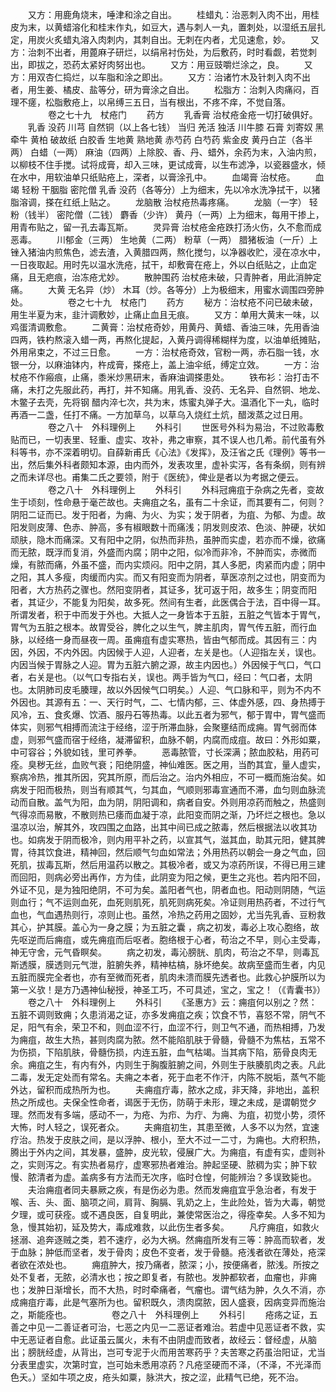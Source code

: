 <!-- { "loadSidebar": true } -->
　　又方：用鹿角烧末，唾津和涂之自出。
　　桂蜡丸：治恶刺入肉不出，用桂皮为末，以黄蜡溶化和桂末作丸，如豆大，遇与刺人一丸，置刺处，以湿纸五层扎定，用炭火炙蜡丸溶入肉刺内，其刺自出。无刺在内者，尤见速愈，妙。
　　又方：治刺不出者，用蓖麻子研烂，以绢帛衬伤处，为后敷药，时时看觑，若觉刺出，即拔之，恐药太紧好肉努出也。
　　又方：用豆豉嚼烂涂之，良。
　　又方：用双杏仁捣烂，以车脂和涂之即出。
　　又方：治诸竹木及针刺入肉不出者，用生姜、橘皮、盐等分，研为膏涂之自出。
　　松脂方：治刺入肉痛闷，百理不瘥，松脂敷疮上，以帛缚三五日，当有根出，不疼不痒，不觉自落。
　　
　　卷之七十九　杖疮门
　　药方
　　乳香膏 治杖疮金疮一切打破俱好。
　　乳香 没药 川芎 自然铜（以上各七钱） 当归 羌活 独活 川牛膝 石膏 刘寄奴 黑牵牛 黄柏 破故纸 白胶香 生地黄 熟地黄 赤芍药 白芍药 紫金皮 黄丹白芷（各半两） 白蜡（一两） 麻油（四两）上除胶、香、丹、蜡外，余药为末，入油内煎，以柳枝不住手搅。试将成膏，却入三味，更试成膏，以生布滤净，以瓷器盛水，倾在水中，用软油单只纸贴疮上，深者，以膏涂孔中。
　　血竭膏 治杖疮。
　　血竭 轻粉 干胭脂 密陀僧 乳香 没药（各等分）上为细末，先以冷水洗净拭干，以猪脂溶调，搽在红纸上贴之。
　　龙脑散 治杖疮热毒疼痛。
　　龙脑（一字） 轻粉（钱半） 密陀僧（二钱） 麝香（少许） 黄丹（一两）上为细末，每用干掺上，用青布贴之，留一孔去毒瓦斯。
　　灵异膏 治杖疮金疮跌打汤火伤，久不愈而成恶毒。
　　川郁金（三两） 生地黄（二两） 粉草（一两） 腊猪板油（一斤）上锉入猪油内煎焦色，滤去渣，入黄腊四两，熬化搅匀，以净器收贮，浸在凉水中，一日夜取起。用时先以温水洗疮，拭干，却敷膏在疮上，外以白纸贴之，止血定痛，且无疤痕，治冻疮尤妙。
　　散肿围药 治杖疮未破，只青肿者，用此消肿定痛。
　　大黄 无名异（炒） 木耳（炒。各等分）上为极细末，用蜜水调围四旁肿处。
　　
　　卷之七十九　杖疮门
　　药方
　　秘方：治杖疮不问已破未破，用生半夏为末，韭汁调敷妙，止痛止血且无痕。
　　又方：单用大黄末一味，以鸡蛋清调敷愈。
　　二黄膏：治杖疮奇妙，用黄丹、黄蜡、香油三味，先用香油四两，铁杓熬滚入蜡一两，再熬化提起，入黄丹调得稀糊样为度，以油单纸摊贴，外用帛束之，不过三日愈。
　　一方：治杖疮奇效，官粉一两，赤石脂一钱，水银一分，以麻油钵内，杵成膏，搽疮上，盖上油伞纸，缚定立效。
　　一方：治杖疮不作瘢痕，止痛，黍米炒黑研末，香麻油调搽患处。
　　铁布衫：治打击不痛，未打之先服此药，再打，并不知痛。用乳香、没药、无名异、自然铜、地龙、木鳖子去壳，先将钢 醋内淬七次，共为末，炼蜜丸弹子大。温酒化下一丸，临时再酒一二盏，任打不痛。一方加草乌，以草乌入烧红土炕，醋泼蒸之过日用。
　　
　　卷之八十　外科理例上
　　外科引
　　世医号外科为易治，不过败毒敷贴而已，一切表里、轻重、虚实、攻补，弗之审察，其不误人也几希。前代虽有外科等书，亦不深着明切。自薛新甫氏《心法》《发挥》，及汪省之氏《理例》等书一出，然后集外科者颇知本源，由内而外，发表攻里，虚补实泻，各有条纲，则有辨之而未详尽也。甫集二氏之要领，附于《医统》，俾业是者以为考据之便云。
　　
　　卷之八十　外科理例上
　　外科引
　　外科冠痈疽于杂病之先者，变故生于顷刻，性命悬于毫芒故也。夫痈疽之名，虽有二十余证，而其要有二，何则？阴阳二证而已。发于阳者，为痈、为火、为实；发于阴者，为疽、为郁、为虚。故阳发则皮薄、色赤、肿高，多有椒眼数十而痛浅；阴发则皮浓、色淡、肿硬，状如顽肤，隐木而痛深。又有阳中之阴，似热而非热，虽肿而实虚，若亦而不燥，欲痛而无脓，既浮而复消，外盛而内腐；阴中之阳，似冷而非冷，不肿而实，赤微而燥，有脓而痛，外虽不盛，而内实烦闷。阳中之阴，其人多肥，肉紧而内虚；阴中之阳，其人多瘦，肉缓而内实。而又有阳变而为阴者，草医凉剂之过也，阴变而为阳者，大方热药之骤也。然阳变阴者，其证多，犹可返于阳，故多生；阴变而阳者，其证少，不能复为阳矣，故多死。然间有生者，此医偶合于法，百中得一耳。所谓发者，积于中而发于外也。大抵人之一身皆本于五脏，五脏之气皆本于胃气，胃气为五脏之根本。故胃受谷，脾化之以生气，脾主肌肉，胃气传五脏，而行血脉，以经络一身而昼夜一周。虽痈疽有虚实寒热，皆由气郁而成。其因有三：内因，外因，不内外因。内因候于人迎，人迎者，左关是也。（人迎指左关，误也。内因当候于胃脉之人迎。胃为五脏六腑之源，故主内因也。）外因候于气口，气口者，右关是也。（以气口专指右关，误也。两手皆为气口，经曰：气口者，太阴也。太阴肺司皮毛腠理，故以外因候气口明矣。）人迎、气口脉和平，则为不内不外因也。其源有五：一、天行时气，二、七情内郁，三、体虚外感，四、身热搏于风冷，五、食炙爆、饮酒、服丹石等热毒。以此五者为邪气，郁于胃中，胃气盛而体实，则邪气相搏而流注于经络，涩于所滞血脉，会聚壅结而成痈。胃气弱而体虚，则邪气盛而宿于经络，凝滞留积，血脉不朝，内腐而成疽。故曰：外形如粟，中可容谷；外貌如钱，里可养拳。
　　恶毒脓管，寸长深满；脓血胶粘，用药可痊。臭秽无丝，血败气衰；阳绝阴盛，神仙难医。医之用，当酌其宜，量人虚实，察病冷热，推其所因，究其所原，而后治之。治内外相应，不可一概而施治矣。如病发于阳而极热，则当有顺其气，匀其血，气顺则邪毒宣通而不滞，血匀则血脉流动而自散。盖气为阳，血为阴，阴阳调和，病者自安。外则用凉药而触之，热盛则气得凉而易散，不散则热已痿而血凝于凉，此阳变而阴之渐，乃坏烂之根也。急以温凉以治，解其外，攻四围之血路，出其中间已成之脓毒，然后根据法以收其功也。如病发于阴而极冷，则内用平补之药，以宣其气，滋其血，助其元阳，健其脾胃，待其饮食进，精神回，然后顺气匀血如常法；外用热药以朝会一身之气血，回死肌，拔毒瓦斯，然后用温药以散之。其极冷者，或又为凉药所误，不得已用三建而回阳，则病必旁出再作，方为佳，此阴变为阳之候，更生之兆也。若内阳不回，外证不见，是为独阳绝阴，不可为矣。盖阳者气也，阴者血也。阳动则阴随，气运则血行；气不运则血死，血死则肌死，肌死则病死矣。冷证则用热药者，不过行气血也，气血遇热则行，凉则止也。虽然，冷热之药用之固妙，尤当先乳香、豆粉救其心，护其膜。盖心为一身之膜；为五脏之囊 ，病之初发，毒必上攻心胞络，故先呕逆而后痈疽，或先痈疽而后呕者。胞络根于心者，苟治之不早，则心主受毒，神无守舍，元气昏瞑矣。
　　病之初发，毒沁膀胱、肌肉，苟治之不早，则毒瓦斯透膜，膜透则元气泄，脏腑失养，精神枯槁，脉坏绝矣。故病至盛而生者，内见五脏而膜完全者也，亦有至微而死者，肌肉未溃而膜先透者也。此救心护膜所以为第一义欤！是方乃遇神仙秘授，神圣工巧，不可具述，宝之，宝之！（《青囊书》）
　　卷之八十　外科理例上
　　外科引
　　《圣惠方》云：痈疽何以别之？然：五脏不调则致痈；久患消渴之证，亦多发痈疽之疾；饮食不节，喜怒不常，阴气不足，阳气有余，荣卫不和，则血涩不行，血涩不行，则卫气不通，而热相搏，乃发为痈疽，故生大热，甚则肉腐为脓。然不能陷肌肤于骨髓，骨髓不为焦枯，五常不为伤损，下陷肌肤，骨髓伤损，内连五脏，血气枯竭。当其病下陷，筋骨良肉无余。痈疽之生，有内有外，内则生于胸腹脏腑之间，外则生于肤腠肌肉之表。凡此二毒，发无定处而有常名。夫痈之本者，死于血老不作汗，内陈不脱垢，蒸气不能外达，留积而成热所为也。
　　夫痈疽疔毒，脓水之成，非天降，非地出，盖积热之所成也。夫保全性命者，谒医于无伤，防萌于未形，理之未成，是谓朝觉夕理。然而发有多端，感动不一，为疮、为疖、为疔、为痈、为疽，初觉小势，须怀大怖，时人轻之，误死者众。
　　夫痈疽初生，其患至微，人多不以为然，宜速疗治。热发于皮肤之间，是以浮肿、根小，至大不过一二寸，为痈也。大府积热，腾出于外内之间，其发暴，盛肿，皮光软，侵展广大。为痈疽，有虚有实，虚则补之，实则泻之。有实热者易疗，虚寒邪热者难治。肿起坚硬、脓稠为实；肿下软慢、脓清者为虚。盖病多有方法而无次序，临时仓惶，何能辨治？多误致毙也。
　　夫治痈疽者同夫暴厥之疾，有是伤必为患。然而发痈疽宜乎急治者，有发于喉、舌、头、面、脑项之间，肩背、胸膈、乳奶之上，生此险处，皆为大毒，朝觉夕理，或可获痊。或不遇良医，自复明此，兼使常医治之，得痊幸矣。人多不知为急，慢其始初，延及势大，毒成难救，以此伤生者多矣。
　　凡疗痈疽，如救火拯溺、追奔逐贼之类，若不速疗，必为大祸。然痈疽所发有三等：肿高而软者，发于血脉；肿低而坚者，发于骨肉；皮色不变者，发于骨髓。疮浅者欲在薄处，疮深者欲在浓处也。
　　痈疽肿大，按乃痛者，脓深；小，按便痛者，脓浅。所按之处不复者，无脓，必清水也；按之即复者，有脓也。发肿都软者，血瘤也，非痈也；发肿日渐增长，而不大热，时时牵痛者，气瘤也。谓气结为肿，久久不消，亦成痈疽疔毒，此是气塞所为也。留积既久，溃肉腐脓，因人盛衰，因病变异而施治之，斯能痊也。
　　
　　卷之八十　外科理例上
　　外科引
　　疮疡之证，五善之中见一二善证者可治，七恶之内见一二恶证者难治。若虚中见恶证者不救，实中无恶证者自愈。此证虽云属火，未有不由阴虚而致者，故经云：督经虚，从脑出；膀胱经虚，从背出，岂可专泥于火而用苦寒药乎？夫苦寒之药虽治阳证，尤当分表里虚实，次第时宜，岂可始未悉用凉药？凡疮坚硬而不泽，（不泽，不光泽而色夭。）坚如牛项之皮，疮头如粟，脉洪大，按之涩，此精气已绝，死不治。
